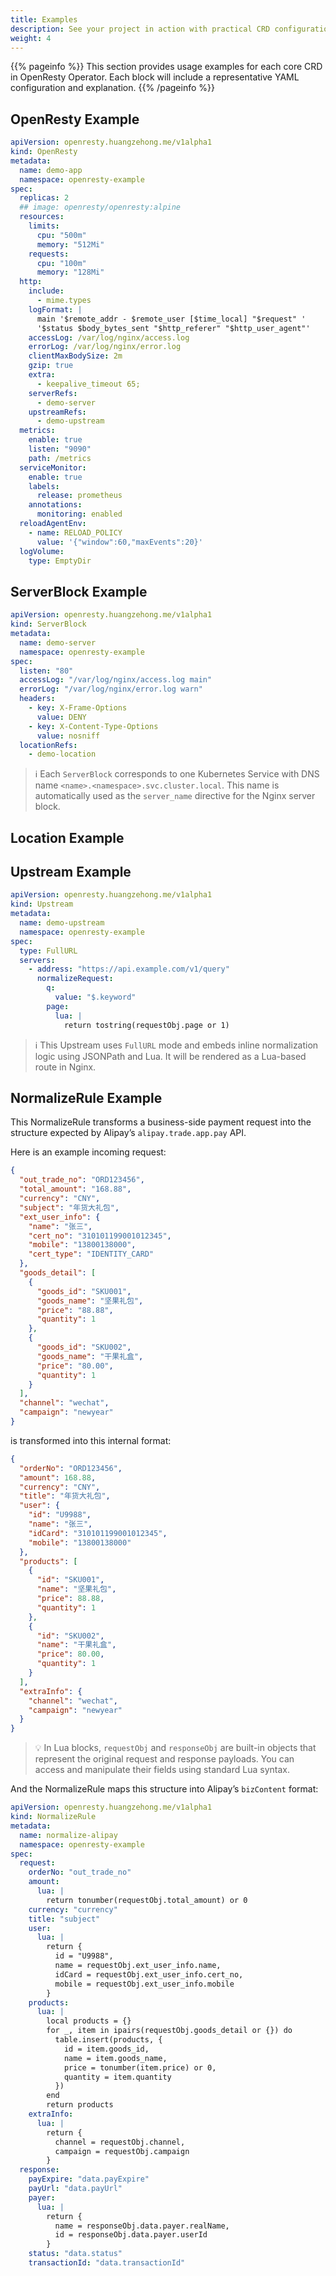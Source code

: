 ```yaml
---
title: Examples
description: See your project in action with practical CRD configurations.
weight: 4
---
```


{{% pageinfo %}}
This section provides usage examples for each core CRD in OpenResty Operator.
Each block will include a representative YAML configuration and explanation.
{{% /pageinfo %}}

## OpenResty Example

```yaml
apiVersion: openresty.huangzehong.me/v1alpha1
kind: OpenResty
metadata:
  name: demo-app
  namespace: openresty-example
spec:
  replicas: 2
  ## image: openresty/openresty:alpine
  resources:
    limits:
      cpu: "500m"
      memory: "512Mi"
    requests:
      cpu: "100m"
      memory: "128Mi"
  http:
    include:
      - mime.types
    logFormat: |
      main '$remote_addr - $remote_user [$time_local] "$request" '
      '$status $body_bytes_sent "$http_referer" "$http_user_agent"'
    accessLog: /var/log/nginx/access.log
    errorLog: /var/log/nginx/error.log
    clientMaxBodySize: 2m
    gzip: true
    extra:
      - keepalive_timeout 65;
    serverRefs:
      - demo-server
    upstreamRefs:
      - demo-upstream
  metrics:
    enable: true
    listen: "9090"
    path: /metrics
  serviceMonitor:
    enable: true
    labels:
      release: prometheus
    annotations:
      monitoring: enabled
  reloadAgentEnv:
    - name: RELOAD_POLICY
      value: '{"window":60,"maxEvents":20}'
  logVolume:
    type: EmptyDir
```

## ServerBlock Example

```yaml
apiVersion: openresty.huangzehong.me/v1alpha1
kind: ServerBlock
metadata:
  name: demo-server
  namespace: openresty-example
spec:
  listen: "80"
  accessLog: "/var/log/nginx/access.log main"
  errorLog: "/var/log/nginx/error.log warn"
  headers:
    - key: X-Frame-Options
      value: DENY
    - key: X-Content-Type-Options
      value: nosniff
  locationRefs:
    - demo-location
```

> ℹ️ Each `ServerBlock` corresponds to one Kubernetes Service with DNS name `<name>.<namespace>.svc.cluster.local`. This name is automatically used as the `server_name` directive for the Nginx server block.


## Location Example


## Upstream Example

```yaml
apiVersion: openresty.huangzehong.me/v1alpha1
kind: Upstream
metadata:
  name: demo-upstream
  namespace: openresty-example
spec:
  type: FullURL
  servers:
    - address: "https://api.example.com/v1/query"
      normalizeRequest:
        q:
          value: "$.keyword"
        page:
          lua: |
            return tostring(requestObj.page or 1)
```

> ℹ️ This Upstream uses `FullURL` mode and embeds inline normalization logic using JSONPath and Lua. It will be rendered as a Lua-based route in Nginx.



## NormalizeRule Example

This NormalizeRule transforms a business-side payment request into the structure expected by Alipay’s `alipay.trade.app.pay` API.

Here is an example incoming request:

```json
{
  "out_trade_no": "ORD123456",
  "total_amount": "168.88",
  "currency": "CNY",
  "subject": "年货大礼包",
  "ext_user_info": {
    "name": "张三",
    "cert_no": "310101199001012345",
    "mobile": "13800138000",
    "cert_type": "IDENTITY_CARD"
  },
  "goods_detail": [
    {
      "goods_id": "SKU001",
      "goods_name": "坚果礼包",
      "price": "88.88",
      "quantity": 1
    },
    {
      "goods_id": "SKU002",
      "goods_name": "干果礼盒",
      "price": "80.00",
      "quantity": 1
    }
  ],
  "channel": "wechat",
  "campaign": "newyear"
}
```

is transformed into this internal format:

```json
{
  "orderNo": "ORD123456",
  "amount": 168.88,
  "currency": "CNY",
  "title": "年货大礼包",
  "user": {
    "id": "U9988",
    "name": "张三",
    "idCard": "310101199001012345",
    "mobile": "13800138000"
  },
  "products": [
    {
      "id": "SKU001",
      "name": "坚果礼包",
      "price": 88.88,
      "quantity": 1
    },
    {
      "id": "SKU002",
      "name": "干果礼盒",
      "price": 80.00,
      "quantity": 1
    }
  ],
  "extraInfo": {
    "channel": "wechat",
    "campaign": "newyear"
  }
}
```

> 💡 In Lua blocks, `requestObj` and `responseObj` are built-in objects that represent the original request and response payloads. You can access and manipulate their fields using standard Lua syntax.

And the NormalizeRule maps this structure into Alipay’s `bizContent` format:

```yaml
apiVersion: openresty.huangzehong.me/v1alpha1
kind: NormalizeRule
metadata:
  name: normalize-alipay
  namespace: openresty-example
spec:
  request:
    orderNo: "out_trade_no"
    amount:
      lua: |
        return tonumber(requestObj.total_amount) or 0
    currency: "currency"
    title: "subject"
    user:
      lua: |
        return {
          id = "U9988",
          name = requestObj.ext_user_info.name,
          idCard = requestObj.ext_user_info.cert_no,
          mobile = requestObj.ext_user_info.mobile
        }
    products:
      lua: |
        local products = {}
        for _, item in ipairs(requestObj.goods_detail or {}) do
          table.insert(products, {
            id = item.goods_id,
            name = item.goods_name,
            price = tonumber(item.price) or 0,
            quantity = item.quantity
          })
        end
        return products
    extraInfo:
      lua: |
        return {
          channel = requestObj.channel,
          campaign = requestObj.campaign
        }
  response:
    payExpire: "data.payExpire"
    payUrl: "data.payUrl"
    payer:
      lua: |
        return {
          name = responseObj.data.payer.realName,
          id = responseObj.data.payer.userId
        }
    status: "data.status"
    transactionId: "data.transactionId"
```
